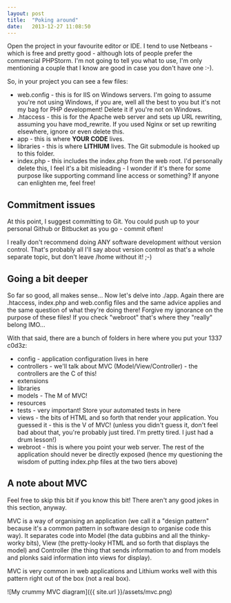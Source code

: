 ```yaml
---
layout: post
title:  "Poking around"
date:   2013-12-27 11:08:50
---
```


Open the project in your favourite editor or IDE. I tend to use Netbeans - which is free and pretty good - although lots of people prefer the commercial PHPStorm. I'm not going to tell you what to use, I'm only mentioning a couple that I know are good in case you don't have one :-).

So, in your project you can see a few files:

* web.config - this is for IIS on Windows servers. I'm going to assume you're not using Windows, if you are, well all the best to you but it's not my bag for PHP development! Delete it if you're not on Windows.
* .htaccess - this is for the Apache web server and sets up URL rewriting, assuming you have mod_rewrite. If you used Nginx or set up rewriting elsewhere, ignore or even delete this.
* app - this is where **YOUR CODE** lives.
* libraries - this is where **LITHIUM** lives. The Git submodule is hooked up to this folder.
* index.php - this includes the index.php from the web root. I'd personally delete this, I feel it's a bit misleading - I wonder if it's there for some purpose like supporting command line access or something? If anyone can enlighten me, feel free!

## Commitment issues

At this point, I suggest committing to Git. You could push up to your personal Github or Bitbucket as you go - commit often!

I really don't recommend doing ANY software development without version control. That's probably all I'll say about version control as that's a whole separate topic, but don't leave /home without it! ;-)

## Going a bit deeper

So far so good, all makes sense... Now let's delve into ./app. Again there are .htaccess, index.php and web.config files and the same advice applies and the same question of what they're doing there! Forgive my ignorance on the purpose of these files! If you check "webroot" that's where they "really" belong IMO...

With that said, there are a bunch of folders in here where you put your 1337 c0d3z:

* config - application configuration lives in here
* controllers - we'll talk about MVC (Model/View/Controller) - the controllers are the C of this!
* extensions
* libraries
* models - The M of MVC!
* resources
* tests - very important! Store your automated tests in here
* views - the bits of HTML and so forth that render your application. You guessed it - this is the V of MVC! (unless you didn't guess it, don't feel bad about that, you're probably just tired. I'm pretty tired. I just had a drum lesson!)
* webroot - this is where you point your web server. The rest of the application should never be directly exposed (hence my questioning the wisdom of putting index.php files at the two tiers above)

## A note about MVC

Feel free to skip this bit if you know this bit! There aren't any good jokes in this section, anyway.

MVC is a way of organising an application (we call it a "design pattern" because it's a common pattern in software design to organise code this way). It separates code into Model (the data gubbins and all the thinky-worky bits), View (the pretty-looky HTML and so forth that displays the model) and Controller (the thing that sends information to and from models and plonks said information into views for display).

MVC is very common in web applications and Lithium works well with this pattern right out of the box (not a real box).

![My crummy MVC diagram]({{ site.url }}/assets/mvc.png)

